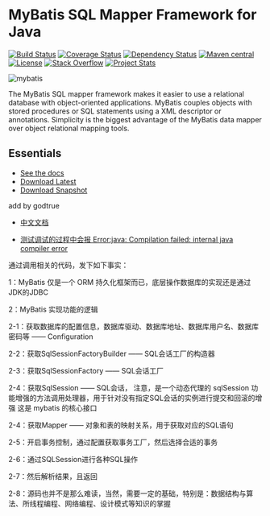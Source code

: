 MyBatis SQL Mapper Framework for Java
=====================================

[![Build Status](https://travis-ci.org/mybatis/mybatis-3.svg?branch=master)](https://travis-ci.org/mybatis/mybatis-3)
[![Coverage Status](https://coveralls.io/repos/mybatis/mybatis-3/badge.svg?branch=master&service=github)](https://coveralls.io/github/mybatis/mybatis-3?branch=master)
[![Dependency Status](https://www.versioneye.com/user/projects/56199c04a193340f320005d3/badge.svg?style=flat)](https://www.versioneye.com/user/projects/56199c04a193340f320005d3)
[![Maven central](https://maven-badges.herokuapp.com/maven-central/org.mybatis/mybatis/badge.svg)](https://maven-badges.herokuapp.com/maven-central/org.mybatis/mybatis)
[![License](http://img.shields.io/:license-apache-brightgreen.svg)](http://www.apache.org/licenses/LICENSE-2.0.html)
[![Stack Overflow](http://img.shields.io/:stack%20overflow-mybatis-brightgreen.svg)](http://stackoverflow.com/questions/tagged/mybatis)
[![Project Stats](https://www.openhub.net/p/mybatis/widgets/project_thin_badge.gif)](https://www.openhub.net/p/mybatis)

![mybatis](http://mybatis.github.io/images/mybatis-logo.png)

The MyBatis SQL mapper framework makes it easier to use a relational database with object-oriented applications.
MyBatis couples objects with stored procedures or SQL statements using a XML descriptor or annotations.
Simplicity is the biggest advantage of the MyBatis data mapper over object relational mapping tools.

Essentials
----------

* [See the docs](http://mybatis.github.io/mybatis-3)
* [Download Latest](https://github.com/mybatis/mybatis-3/releases)
* [Download Snapshot](https://oss.sonatype.org/content/repositories/snapshots/org/mybatis/mybatis/)


add by godtrue

* [中文文档](https://mybatis.org/mybatis-3/zh/index.html)

* [测试调试的过程中会报 Error:java: Compilation failed: internal java compiler error](https://hello.blog.csdn.net/article/details/82119860)

通过调用相关的代码，发下如下事实：

1：MyBatis 仅是一个 ORM 持久化框架而已，底层操作数据库的实现还是通过JDK的JDBC

2：MyBatis 实现功能的逻辑

   2-1：获取数据库的配置信息，数据库驱动、数据库地址、数据库用户名、数据库密码等 —— Configuration
   
   2-2：获取SqlSessionFactoryBuilder —— SQL会话工厂的构造器
   
   2-3：获取SqlSessionFactory —— SQL会话工厂
   
   2-4：获取SqlSession —— SQL会话，
        注意，是一个动态代理的 sqlSession 功能增强的方法调用处理器，用于针对没有指定SQL会话的实例进行提交和回滚的增强
        这是 mybatis 的核心接口
        
   2-4：获取Mapper —— 对象和表的映射关系，用于获取对应的SQL语句
   
   2-5：开启事务控制，通过配置获取事务工厂，然后选择合适的事务
   
   2-6：通过SQLSession进行各种SQL操作
   
   2-7：然后解析结果，且返回
   
   2-8：源码也并不是那么难读，当然，需要一定的基础，特别是：数据结构与算法、所线程编程、网络编程、设计模式等知识的掌握
   
   
